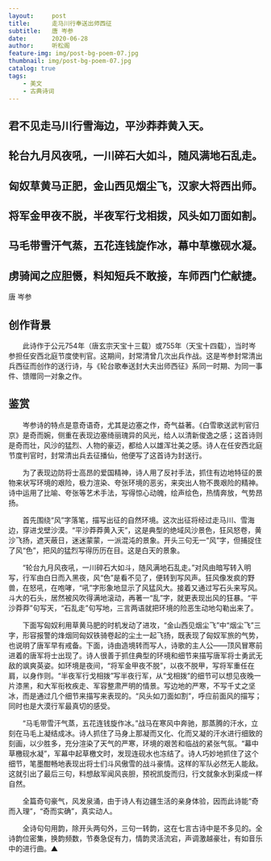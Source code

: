 ```yaml
---
layout:     post
title:      走马川行奉送出师西征
subtitle:   唐 岑参
date:       2020-06-28
author:     听松阁
feature-img: img/post-bg-poem-07.jpg
thumbnail: img/post-bg-poem-07.jpg
catalog: true
tags:
    - 美文
    - 古典诗词
---
```


## 君不见走马川行雪海边，平沙莽莽黄入天。 
## 轮台九月风夜吼，一川碎石大如斗，随风满地石乱走。 
## 匈奴草黄马正肥，金山西见烟尘飞，汉家大将西出师。 
## 将军金甲夜不脱，半夜军行戈相拨，风头如刀面如割。 
## 马毛带雪汗气蒸，五花连钱旋作冰，幕中草檄砚水凝。 
## 虏骑闻之应胆慑，料知短兵不敢接，车师西门伫献捷。


唐 岑参


## 创作背景

　　此诗作于公元754年（唐玄宗天宝十三载）或755年（天宝十四载），当时岑参担任安西北庭节度使判官。这期间，封常清曾几次出兵作战。这是岑参封常清出兵西征而创作的送行诗，与《轮台歌奉送封大夫出师西征》系同一时期、为同一事件、馈赠同一对象之作。





## 鉴赏



　　岑参诗的特点是意奇语奇，尤其是边塞之作，奇气益著。《白雪歌送武判官归京》是奇而婉，侧重在表现边塞绮丽瑰异的风光，给人以清新俊逸之感；这首诗则是奇而壮，风沙的猛烈、人物的豪迈，都给人以雄浑壮美之感。诗人在任安西北庭节度判官时，封常清出兵去征播仙，他便写了这首诗为封送行。



　　为了表现边防将士高昂的爱国精神，诗人用了反衬手法，抓住有边地特征的景物来状写环境的艰险，极力渲染、夸张环境的恶劣，来突出人物不畏艰险的精神。诗中运用了比喻、夸张等艺术手法，写得惊心动魄，绘声绘色，热情奔放，气势昂扬。



　　首先围绕“风”字落笔，描写出征的自然环境。这次出征将经过走马川、雪海边，穿进戈壁沙漠。“平沙莽莽黄入天”，这是典型的绝域风沙景色，狂风怒卷，黄沙飞扬，遮天蔽日，迷迷蒙蒙，一派混沌的景象。开头三句无一“风”字，但捕捉住了风“色”，把风的猛烈写得历历在目。这是白天的景象。



　　“轮台九月风夜吼，一川碎石大如斗，随风满地石乱走。”对风由暗写转入明写，行军由白日而入黑夜，风“色”是看不见了，便转到写风声。狂风像发疯的野兽，在怒吼，在咆哮，“吼”字形象地显示了风猛风大。接着又通过写石头来写风。斗大的石头，居然被风吹得满地滚动，再著一“乱”字，就更表现出风的狂暴。“平沙莽莽”句写天，“石乱走”句写地，三言两语就把环境的险恶生动地勾勒出来了。



　　下面写匈奴利用草黄马肥的时机发动了进攻，“金山西见烟尘飞”中“烟尘飞”三字，形容报警的烽烟同匈奴铁骑卷起的尘土一起飞扬，既表现了匈奴军旅的气势，也说明了唐军早有戒备。下面，诗由造境转而写人，诗歌的主人公——顶风冒寒前进着的唐军将士出现了。诗人很善于抓住典型的环境和细节来描写唐军将士勇武无敌的飒爽英姿。如环境是夜间，“将军金甲夜不脱”，以夜不脱甲，写将军重任在肩，以身作则。“半夜军行戈相拨”写半夜行军，从“戈相拨”的细节可以想见夜晚一片漆黑，和大军衔枚疾走、军容整肃严明的情景。写边地的严寒，不写千丈之坚冰，而是通过几个细节来描写来表现的。“风头如刀面如割”，呼应前面风的描写；同时也是大漠行军最真切的感受。



　　“马毛带雪汗气蒸，五花连钱旋作冰。”战马在寒风中奔驰，那蒸腾的汗水，立刻在马毛上凝结成冰。诗人抓住了马身上那凝而又化、化而又凝的汗水进行细致的刻画，以少胜多，充分渲染了天气的严寒，环境的艰苦和临战的紧张气氛。“幕中草檄砚水凝”，军幕中起草檄文时，发现连砚水也冻结了。诗人巧妙地抓住了这个细节，笔墨酣畅地表现出将士们斗风傲雪的战斗豪情。这样的军队必然无人能敌。这就引出了最后三句，料想敌军闻风丧胆，预祝凯旋而归，行文就象水到渠成一样自然。



　　全篇奇句豪气，风发泉涌，由于诗人有边疆生活的亲身体验，因而此诗能“奇而入理”，“奇而实确”，真实动人。



　　全诗句句用韵，除开头两句外，三句一转韵，这在七言古诗中是不多见的。全诗韵位密集，换韵频数，节奏急促有力，情韵灵活流宕，声调激越豪壮，有如音乐中的进行曲。▲
